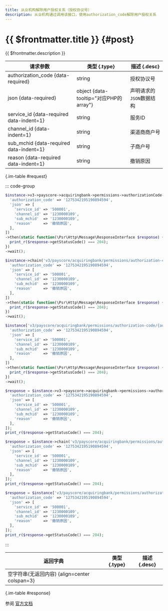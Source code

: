 ```yaml
---
title: 从业机构解除用户授权关系（授权协议号）
description: 从业机构通过调用该接口，使用authorization_code解除用户授权关系
---
```


# {{ $frontmatter.title }} {#post}

{{ $frontmatter.description }}

| 请求参数 | 类型 {.type} | 描述 {.desc}
| --- | --- | ---
| authorization_code {data-required} | string | 授权协议号
| json {data-required} | object {data-tooltip="对应PHP的array"} | 声明请求的`JSON`数据结构
| service_id {data-required data-indent=1} | string | 服务ID
| channel_id {data-indent=1} | string | 渠道商商户号
| sub_mchid {data-required data-indent=1} | string | 子商户号
| reason {data-required data-indent=1} | string | 撤销原因

{.im-table #request}

::: code-group

```php [异步纯链式]
$instance->v3->payscore->acquiringbank->permissions->authorizationCode->_authorization_code_->terminate->postAsync([
  'authorization_code' => '1275342195190894594',
  'json' => [
    'service_id' => '500001',
    'channel_id' => '1230000109',
    'sub_mchid'  => '1230000109',
    'reason'     => '撤销原因',
  ],
])
->then(static function(\Psr\Http\Message\ResponseInterface $response) {
  print_r($response->getStatusCode() === 204);
})
->wait();
```

```php [异步声明式]
$instance->chain('v3/payscore/acquiringbank/permissions/authorization-code/{authorization_code}/terminate')->postAsync([
  'authorization_code' => '1275342195190894594',
  'json' => [
    'service_id' => '500001',
    'channel_id' => '1230000109',
    'sub_mchid'  => '1230000109',
    'reason'     => '撤销原因',
  ],
])
->then(static function(\Psr\Http\Message\ResponseInterface $response) {
  print_r($response->getStatusCode() === 204);
})
->wait();
```

```php [异步属性式]
$instance['v3/payscore/acquiringbank/permissions/authorization-code/{authorization_code}/terminate']->postAsync([
  'authorization_code' => '1275342195190894594',
  'json' => [
    'service_id' => '500001',
    'channel_id' => '1230000109',
    'sub_mchid'  => '1230000109',
    'reason'     => '撤销原因',
  ],
])
->then(static function(\Psr\Http\Message\ResponseInterface $response) {
  print_r($response->getStatusCode() === 204);
})
->wait();
```

```php [同步纯链式]
$response = $instance->v3->payscore->acquiringbank->permissions->authorizationCode->_authorization_code_->terminate->post([
  'authorization_code' => '1275342195190894594',
  'json' => [
    'service_id' => '500001',
    'channel_id' => '1230000109',
    'sub_mchid'  => '1230000109',
    'reason'     => '撤销原因',
  ],
]);
print_r($response->getStatusCode() === 204);
```

```php [同步声明式]
$response = $instance->chain('v3/payscore/acquiringbank/permissions/authorization-code/{authorization_code}/terminate')->post([
  'authorization_code' => '1275342195190894594',
  'json' => [
    'service_id' => '500001',
    'channel_id' => '1230000109',
    'sub_mchid'  => '1230000109',
    'reason'     => '撤销原因',
  ],
]);
print_r($response->getStatusCode() === 204);
```

```php [同步属性式]
$response = $instance['v3/payscore/acquiringbank/permissions/authorization-code/{authorization_code}/terminate']->post([
  'authorization_code' => '1275342195190894594',
  'json' => [
    'service_id' => '500001',
    'channel_id' => '1230000109',
    'sub_mchid'  => '1230000109',
    'reason'     => '撤销原因',
  ],
]);
print_r($response->getStatusCode() === 204);
```

:::

| 返回字典 | 类型 {.type} | 描述 {.desc}
| --- | --- | ---
| 空字符串(无返回内容) {align=center colspan=3}

{.im-table #response}

参阅 [官方文档](https://pay.weixin.qq.com/docs/partner/apis/partner-institution-weixin-pay-score/acquiring-bank-service-auth/terminate-acquiring-bank-permissions-by-code.html)
